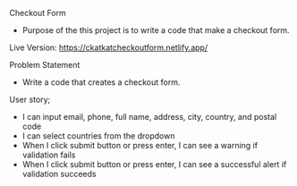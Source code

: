 Checkout Form
- Purpose of the this project is to write a code that make a checkout form.

Live Version: https://ckatkatcheckoutform.netlify.app/

Problem Statement
- Write a code that creates a checkout form.

User story;
- I can input email, phone, full name, address, city, country, and postal code
- I can select countries from the dropdown
- When I click submit button or press enter, I can see a warning if validation fails
- When I click submit button or press enter, I can see a successful alert if validation succeeds
